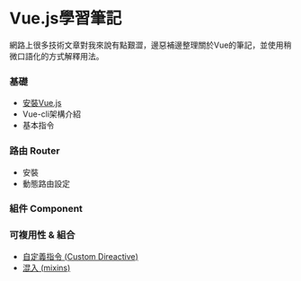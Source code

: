 # Vue.js學習筆記  

網路上很多技術文章對我來說有點艱澀，邊惡補邊整理關於Vue的筆記，並使用稍微口語化的方式解釋用法。  
### 基礎
- [安裝Vue.js](https://github.com/PeggyHsiao/Vue-Note/blob/master/basic/installation.md)
- Vue-cli架構介紹
- 基本指令

### 路由 Router
- 安裝
- 動態路由設定

### 組件 Component

### 可複用性 & 組合
- [自定義指令 (Custom Direactive)](https://github.com/PeggyHsiao/Vue-Note/blob/master/reuse/customDirective.md)
- [混入 (mixins)](https://github.com/PeggyHsiao/Vue-Note/blob/master/reuse/mixins.md)
